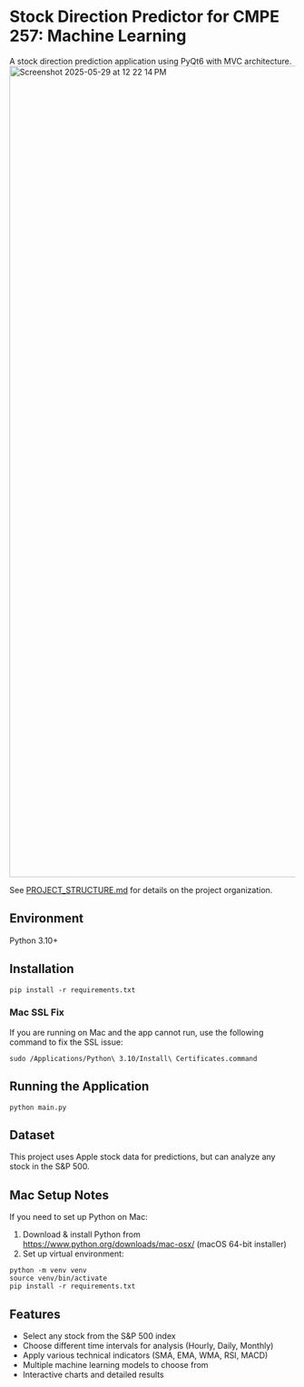 # Stock Direction Predictor for CMPE 257: Machine Learning

A stock direction prediction application using PyQt6 with MVC architecture.
<img width="1430" alt="Screenshot 2025-05-29 at 12 22 14 PM" src="https://github.com/user-attachments/assets/0369861c-f587-4e78-83cf-725e960692ec" />

See [PROJECT_STRUCTURE.md](PROJECT_STRUCTURE.md) for details on the project organization.

## Environment

Python 3.10+

## Installation

```
pip install -r requirements.txt
```

### Mac SSL Fix

If you are running on Mac and the app cannot run, use the following command to fix the SSL issue:

```
sudo /Applications/Python\ 3.10/Install\ Certificates.command
```

## Running the Application

```
python main.py
```

## Dataset

This project uses Apple stock data for predictions, but can analyze any stock in the S&P 500.

## Mac Setup Notes

If you need to set up Python on Mac:

1. Download & install Python from https://www.python.org/downloads/mac-osx/ (macOS 64-bit installer)
2. Set up virtual environment:

```
python -m venv venv
source venv/bin/activate
pip install -r requirements.txt
```

## Features

- Select any stock from the S&P 500 index
- Choose different time intervals for analysis (Hourly, Daily, Monthly)
- Apply various technical indicators (SMA, EMA, WMA, RSI, MACD)
- Multiple machine learning models to choose from
- Interactive charts and detailed results
